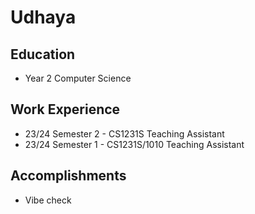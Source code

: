 # Udhaya

## Education
* Year 2 Computer Science

## Work Experience

* 23/24 Semester 2 - CS1231S Teaching Assistant
* 23/24 Semester 1 - CS1231S/1010 Teaching Assistant

## Accomplishments

* Vibe check